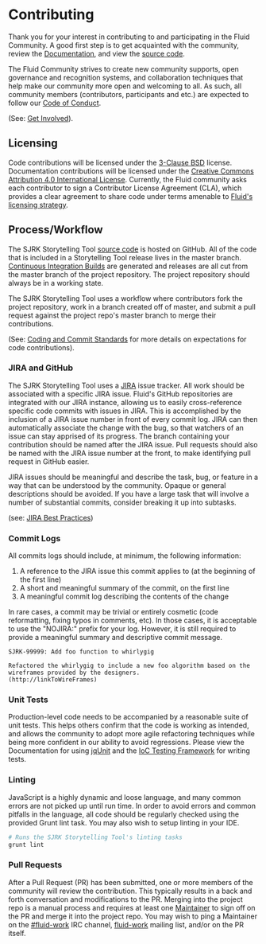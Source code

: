 # Contributing

Thank you for your interest in contributing to and participating in the Fluid Community. A good first step is to get
acquainted with the community, review the [Documentation](https://docs.fluidproject.org), and view the [source code](https://GitHub.com/fluid-project/sjrk-story-telling).

The Fluid Community strives to create new community supports, open governance and recognition systems, and collaboration
techniques that help make our community more open and welcoming to all. As such, all community members (contributors,
participants and etc.) are expected to follow our
[Code of Conduct](https://wiki.fluidproject.org/display/fluid/Inclusion+in+the+Fluid+Community).

(See: [Get Involved](https://wiki.fluidproject.org/display/fluid/Get+Involved)).

## Licensing

Code contributions will be licensed under the [3-Clause BSD](https://opensource.org/licenses/BSD-3-Clause) license. Documentation contributions will be licensed
under the [Creative Commons Attribution 4.0 International License](http://creativecommons.org/licenses/by/4.0/).
Currently, the Fluid community asks each contributor to sign a Contributor License Agreement (CLA), which provides a
clear agreement to share code under terms amenable to
[Fluid's licensing strategy](https://wiki.fluidproject.org/display/fluid/Fluid+Licensing).

## Process/Workflow

The SJRK Storytelling Tool [source code](https://github.com/fluid-project/sjrk-story-telling) is hosted on GitHub. All of the code that is
included in a Storytelling Tool release lives in the master branch.
[Continuous Integration Builds](https://build.fluidproject.org) are generated and releases are all cut from the master
branch of the project repository. The project repository should always be in a working state.

The SJRK Storytelling Tool uses a workflow where contributors fork the project repository, work in a branch created off of master,
and submit a pull request against the project repo's master branch to merge their contributions.

(See: [Coding and Commit Standards](https://wiki.fluidproject.org/display/fluid/Coding+and+Commit+Standards) for more
details on expectations for code contributions).

### JIRA and GitHub

The SJRK Storytelling Tool uses a [JIRA](https://issues.fluidproject.org) issue tracker. All work should be associated with a
specific JIRA issue. Fluid's GitHub repositories are integrated with our JIRA instance, allowing us to easily
cross-reference specific code commits with issues in JIRA. This is accomplished by the inclusion of a JIRA issue number
in front of every commit log. JIRA can then automatically associate the change with the bug, so that watchers of an
issue can stay apprised of its progress.  The branch containing your contribution should be named after the JIRA issue.
Pull requests should also be named with the JIRA issue number at the front, to make identifying pull request in GitHub
easier.

JIRA issues should be meaningful and describe the task, bug, or feature in a way that can be understood by the
community. Opaque or general descriptions should be avoided. If you have a large task that will involve a number of
substantial commits, consider breaking it up into subtasks.

(see: [JIRA Best Practices](https://wiki.fluidproject.org/display/fluid/JIRA+Best+Practices))

### Commit Logs

All commits logs should include, at minimum, the following information:

1. A reference to the JIRA issue this commit applies to (at the beginning of the first line)
2. A short and meaningful summary of the commit, on the first line
3. A meaningful commit log describing the contents of the change

In rare cases, a commit may be trivial or entirely cosmetic (code reformatting, fixing typos in comments, etc). In those
cases, it is acceptable to use the "NOJIRA:" prefix for your log. However, it is still required to provide a meaningful
summary and descriptive commit message.

```text
SJRK-99999: Add foo function to whirlygig

Refactored the whirlygig to include a new foo algorithm based on the wireframes provided by the designers.
(http://linkToWireFrames)
```

### Unit Tests

Production-level code needs to be accompanied by a reasonable suite of unit tests. This helps others confirm that the
code is working as intended, and allows the community to adopt more agile refactoring techniques while being more
confident in our ability to avoid regressions. Please view the Documentation for using
[jqUnit](https://docs.fluidproject.org/infusion/development/jqUnit.html) and the
[IoC Testing Framework](https://docs.fluidproject.org/infusion/development/IoCTestingFramework.html) for writing tests.

### Linting

JavaScript is a highly dynamic and loose language, and many common errors are not picked up until run time. In order to
avoid errors and common pitfalls in the language, all code should be regularly checked using the provided Grunt lint
task. You may also wish to setup linting in your IDE.

```bash
# Runs the SJRK Storytelling Tool's linting tasks
grunt lint
```

### Pull Requests

After a Pull Request (PR) has been submitted, one or more members of the community will review the contribution. This
typically results in a back and forth conversation and modifications to the PR. Merging into the project repo is a
manual process and requires at least one [Maintainer](https://wiki.fluidproject.org/display/fluid/Fluid+Maintainers) to
sign off on the PR and merge it into the project repo. You may wish to ping a Maintainer on the
[#fluid-work](https://wiki.fluidproject.org/display/fluid/IRC+Channel) IRC channel,
[fluid-work](https://lists.idrc.ocad.ca/mailman/listinfo/fluid-work) mailing list, and/or on the PR itself.
